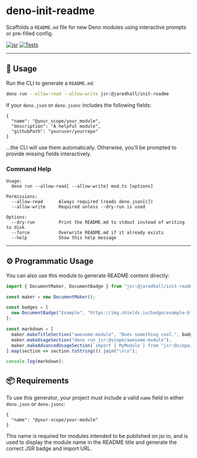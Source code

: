 # deno-init-readme

Scaffolds a `README.md` file for new Deno modules using interactive prompts or pre-filled config.

[![jsr](https://img.shields.io/badge/jsr-%40jaredhall%2Finit--readme-blue?logo=deno)](https://jsr.io/@jaredhall/init-readme)
[![Tests](https://github.com/jaredchall/deno-init-readme/actions/workflows/ci.yml/badge.svg)](https://github.com/jaredchall/deno-init-readme/actions/workflows/ci.yml)

---

## 🦕 Usage

Run the CLI to generate a `README.md`:

```bash
deno run --allow-read --allow-write jsr:@jaredhall/init-readme
```

If your `deno.json` or `deno.jsonc` includes the following fields:

```jsonc
{
  "name": "@your_scope/your_module",
  "description": "A helpful module",
  "githubPath": "youruser/yourrepo"
}
```

…the CLI will use them automatically. Otherwise, you'll be prompted to provide missing fields interactively.

### Command Help

```text
Usage:
  deno run --allow-read[ --allow-write] mod.ts [options]

Permissions:
  --allow-read      Always required (reads deno.json[c])
  --allow-write     Required unless --dry-run is used

Options:
  --dry-run         Print the README.md to stdout instead of writing to disk
  --force           Overwrite README.md if it already exists
  --help            Show this help message
```

---

## ⚙️ Programmatic Usage

You can also use this module to generate README content directly:

```ts
import { DocumentMaker, DocumentBadge } from "jsr:@jaredhall/init-readme";

const maker = new DocumentMaker();

const badges = [
  new DocumentBadge("Example", "https://img.shields.io/badge/example-blue", "https://example.com")
];

const markdown = [
  maker.makeTitleSection("awesome-module", "Does something cool.", badges),
  maker.makeUsageSection("deno run jsr:@scope/awesome-module"),
  maker.makeAdvancedUsageSection(`import { MyModule } from "jsr:@scope/awesome-module";`)
].map(section => section.toString()).join("\n\n");

console.log(markdown);
```

## 📦 Requirements

To use this generator, your project must include a valid `name` field in either `deno.json` or `deno.jsonc`:

```jsonc
{
  "name": "@your-scope/your-module"
}
```
This name is required for modules intended to be published on jsr.io, and is used to display the module name in the README title and generate the correct JSR badge and import URL.